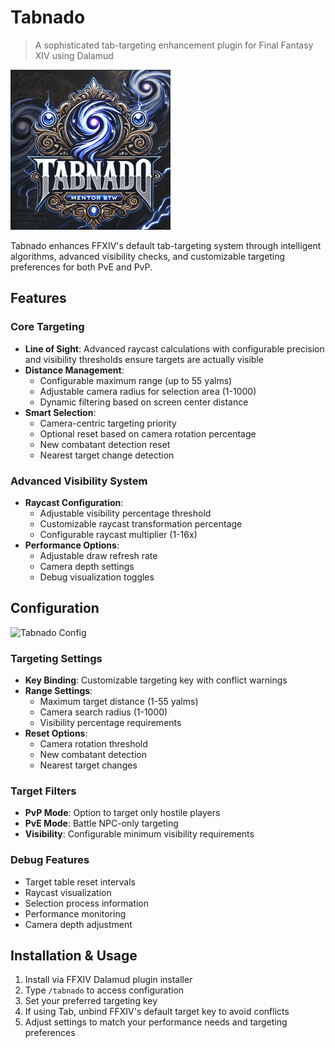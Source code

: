 # Tabnado
> A sophisticated tab-targeting enhancement plugin for Final Fantasy XIV using Dalamud

![Tabnado Icon](https://raw.githubusercontent.com/Paparogue/Tabnado/2579f4200a6ba0e60bd12eb6acd31be341e08490/tabnado.png)

Tabnado enhances FFXIV's default tab-targeting system through intelligent algorithms, advanced visibility checks, and customizable targeting preferences for both PvE and PvP.

## Features

### Core Targeting
- **Line of Sight**: Advanced raycast calculations with configurable precision and visibility thresholds ensure targets are actually visible
- **Distance Management**: 
  - Configurable maximum range (up to 55 yalms)
  - Adjustable camera radius for selection area (1-1000)
  - Dynamic filtering based on screen center distance
- **Smart Selection**:
  - Camera-centric targeting priority
  - Optional reset based on camera rotation percentage
  - New combatant detection reset
  - Nearest target change detection

### Advanced Visibility System
- **Raycast Configuration**:
  - Adjustable visibility percentage threshold
  - Customizable raycast transformation percentage
  - Configurable raycast multiplier (1-16x)
- **Performance Options**:
  - Adjustable draw refresh rate
  - Camera depth settings
  - Debug visualization toggles

## Configuration

![Tabnado Config](https://raw.github.com/Paparogue/Tabnado/f015b95d9023a7109a9a20c5ec14edcb1245ef82/tabnado_1.2.5.png)

### Targeting Settings
- **Key Binding**: Customizable targeting key with conflict warnings
- **Range Settings**:
  - Maximum target distance (1-55 yalms)
  - Camera search radius (1-1000)
  - Visibility percentage requirements
- **Reset Options**:
  - Camera rotation threshold
  - New combatant detection
  - Nearest target changes

### Target Filters
- **PvP Mode**: Option to target only hostile players
- **PvE Mode**: Battle NPC-only targeting
- **Visibility**: Configurable minimum visibility requirements

### Debug Features
- Target table reset intervals
- Raycast visualization
- Selection process information
- Performance monitoring
- Camera depth adjustment

## Installation & Usage
1. Install via FFXIV Dalamud plugin installer
2. Type `/tabnado` to access configuration
3. Set your preferred targeting key
4. If using Tab, unbind FFXIV's default target key to avoid conflicts
5. Adjust settings to match your performance needs and targeting preferences
